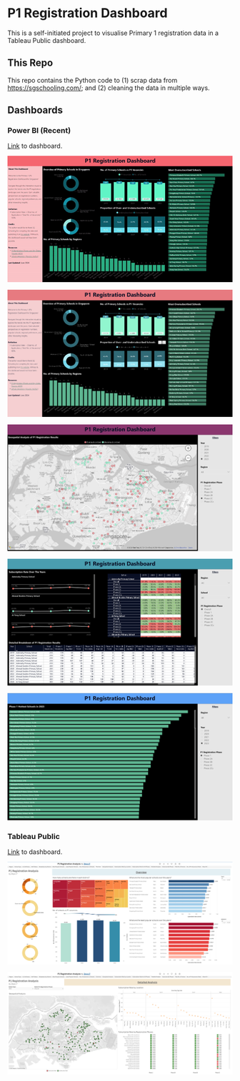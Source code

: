 # P1 Registration Dashboard

This is a self-initiated project to visualise Primary 1 registration data in a Tableau Public dashboard. 

## This Repo

This repo contains the Python code to (1) scrap data from https://sgschooling.com/; and (2) cleaning the data in multiple ways. 

## Dashboards

### Power BI (Recent)

[Link](https://app.powerbi.com/view?r=eyJrIjoiMzA3Njk5MjYtMmRmOS00NjlkLWE5NWItYzE1MjkyZTUzNjVmIiwidCI6IjBmYjkwN2NiLTQwNDgtNDA0My05YTMyLTk2NTc2Nzg0MWYyMyIsImMiOjEwfQ%3D%3D) to dashboard.

![](powerbi_dash.gif)

![p1viz](powerbi_page1.png)

![p1viz](powerbi_page2.png)

![p1viz](powerbi_page3.png)

![p1viz](powerbi_page4.png)

### Tableau Public 

[Link](https://public.tableau.com/app/profile/zeya.lt/viz/P1RegistrationAnalysis/Overview#1) to dashboard.

![p1viz](dashboard_overview.png)

![p1viz](dashboard_detailed.png)
